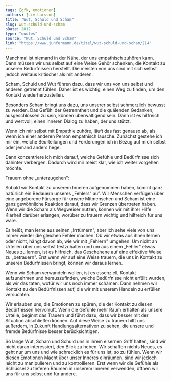 ```yaml
---
tags: [gfk, emotionen]
authors: [Liv Larsson]
title: "Wut, Schuld und Scham"
slug: wut-schuld-und-scham
pDate: 2012
type: "quotes"
source: "Wut, Schuld und Scham"
link: "https://www.junfermann.de/titel/wut-schuld-und-scham/214"
---
```


Manchmal ist niemand in der Nähe, der uns empathisch zuhören kann. Dann müssen wir uns selbst auf eine Weise Gehör schenken, die Kontakt zu unseren Bedürfnissen herstellt. Die meisten von uns sind mit sich selbst jedoch weitaus kritischer als mit anderen.

Scham, Schuld und Wut führen dazu, dass wir uns von uns selbst und anderen getrennt fühlen. Daher ist es wichtig, einen Weg zu finden, um den Kontakt wiederherzustellen.

Besonders Scham bringt uns dazu, uns unserer selbst schmerzlich bewusst zu werden. Das Gefühl der Getrenntheit und die quälenden Gedanken, ausgeschlossen zu sein, können überwältigend sein. Dann ist es hilfreich und wertvoll, einen inneren Dialog zu haben, der uns stützt.

Wenn ich mir selbst mit Empathie zuhöre, läuft das fast genauso ab, als wenn ich einer anderen Person empathisch lausche. Zunächst gestehe ich mir ein, welche Beurteilungen und Forderungen ich in Bezug auf mich selbst oder jemand anders hege.

Dann konzentriere ich mich darauf, welche Gefühle und Bedürfnisse sich dahinter verbergen. Dadurch wird mir meist klar, wie ich weiter vorgehen möchte.

Trauern ohne „unterzugehen":

Sobald wir Kontakt zu unserem Inneren aufgenommen haben, kommt ganz natürlich ein Bedauern unseres „Fehlers" auf. Wir Menschen verfügen über eine angeborene Fürsorge für unsere Mitmenschen und Scham ist eine ganz gewöhnliche Reaktion darauf, dass wir Grenzen übertreten haben. Wenn wir die Scham als Wegweiser nutzen, können wir mit ihrer Hilfe Klarheit darüber erlangen, worüber zu trauern wichtig und hilfreich für uns wäre.

Es heißt, man lerne aus seinen „Irrtümern", aber ich sehe viele von uns immer wieder die gleichen Fehler machen. Ob wir etwas aus ihnen lernen oder nicht, hängt davon ab, wie wir mit „Fehlern" umgehen. Um nicht an Urteilen über uns selbst festzuhalten und um aus einem „Fehler" etwas Neues zu lernen, ist es hilfreich, das Geschehene auf eine effektive Weise zu „betrauern". Erst wenn wir auf eine Weise trauern, die uns in Kontakt zu unseren Bedürfnissen bringt, können wir daraus lernen.

Wenn wir Scham verwandeln wollen, ist es essenziell, Kontakt aufzunehmen und herauszufinden, welche Bedürfnisse nicht erfüllt wurden, als wir das taten, wofür wir uns noch immer schämen. Dann nehmen wir Kontakt zu den Bedürfnissen auf, die wir mit unserem Handeln zu erfüllen versuchten.

Wir erlauben uns, die Emotionen zu spüren, die der Kontakt zu diesen Bedürfnissen hervorruft. Wenn die Gefühle mehr Raum erhalten als unsere Urteile, beginnt das Trauern und führt dazu, dass wir besser mit der Situation abschließen können.
Auf diese Weise zu trauern hilft uns außerdem, in Zukunft Handlungsalternativen zu sehen, die unsere und fremde Bedürfnisse besser berücksichtigen.

So lange Wut, Scham und Schuld uns in ihrem eisernen Griff halten, sind wir nicht daran interessiert, den Blick zu heben. Wir schaffen nichts Neues, es geht nur um uns und wie schrecklich es für uns ist, so zu fühlen. Wenn wir diesen Emotionen Macht über unser Inneres einräumen, sind wir jedoch leicht zu manipulieren und zu kontrollieren. Erst wenn wir die Gefühle als Schlüssel zu tieferen Räumen in unserem Inneren verwenden, öffnen wir uns für uns selbst und für andere.